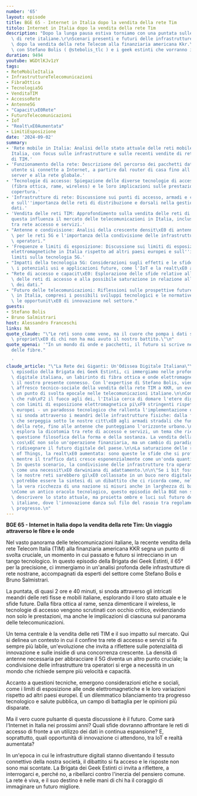 ```yaml
---
number: '65'
layout: episode
title: BGE 65 - Internet in Italia dopo la vendita della rete Tim
titolo: Internet in Italia dopo la vendita della rete Tim
description: "Dopo la lunga pausa estiva torniamo con una puntata sulle infrastrutture\
  \ di rete italiane.\r\nScenari presenti e futuri delle infrastrutture ITC nostrane\
  \ dopo la vendita della rete Telecom alla finanziaria americana Kkr.\r\nNe parliamo\
  \ con Stefano Bolis ( @stebolis_tlc ) e i geek estinti che vorranno intervenire."
duration: 9494
youtube: WGDtlKJv1zY
tags:
- ReteMobileItalia
- InfrastruttureTelecomunicazioni
- FibraOttica
- Tecnologia5G
- VenditaTIM
- AccessoRete
- Antenne5G
- "Capacit\xE0Rete"
- FuturoTelecomunicazioni
- IoT
- "Realt\xE0Aumentata"
- LimitiEsposizione
date: '2024-09-02'
summary:
- 'Rete mobile in Italia: Analisi dello stato attuale delle reti mobile e fissa in
  Italia, con focus sulle infrastrutture e sulle recenti vendite di reti da parte
  di TIM.'
- 'Funzionamento della rete: Descrizione del percorso dei pacchetti dati quando un
  utente si connette a Internet, a partire dal router di casa fino all''accesso ai
  server e alla rete globale.'
- 'Tecnologie di accesso: Spiegazione delle diverse tecnologie di accesso alla rete
  (fibra ottica, rame, wireless) e le loro implicazioni sulle prestazioni e sulla
  copertura.'
- 'Infrastrutture di rete: Discussione sui punti di accesso, armadi e centraline,
  e sull''importanza delle reti di distribuzione e dorsali nella gestione del traffico
  dati.'
- 'Vendita delle reti TIM: Approfondimento sulla vendita delle reti di TIM e come
  questa influenza il mercato delle telecomunicazioni in Italia, inclusa la divisione
  tra rete accesso e servizi.'
- "Antenne e condivisione: Analisi della crescente densit\xE0 di antenne necessaria\
  \ per le reti 5G e l'importanza della condivisione delle infrastrutture tra diversi\
  \ operatori."
- 'Frequenze e limiti di esposizione: Discussione sui limiti di esposizione alle onde
  elettromagnetiche in Italia rispetto ad altri paesi europei e sull''impatto di tali
  limiti sulla tecnologia 5G.'
- "Impatti della tecnologia 5G: Considerazioni sugli effetti e le sfide del 5G, inclusi\
  \ i potenziali usi e applicazioni future, come l'IoT e la realt\xE0 aumentata."
- "Rete di accesso e capacit\xE0: Esplorazione delle sfide relative alla capacit\xE0\
  \ delle reti di accesso e alla possibile saturazione in relazione all'aumento dell'utilizzo\
  \ dei dati."
- "Futuro delle telecomunicazioni: Riflessioni sulle prospettive future delle telecomunicazioni\
  \ in Italia, compresi i possibili sviluppi tecnologici e le normative, nonch\xE9\
  \ le opportunit\xE0 di innovazione nel settore."
guests:
- Stefano Bolis
- Bruno Salmistrari
host: Alessandro Franceschi
links: NA
quote_claude: "\"Le reti sono come vene, ma il cuore che pompa i dati sta diventando\
  \ propriet\xE0 di chi non ha mai avuto il nostro battito.\"\n"
quote_openai: '"In un mondo di onde e pacchetti, il futuro si scrive nel silenzio
  delle fibre."

  '
claude_article: "\"La Rete dei Giganti: Un'Odissea Digitale Italiana\"\n\nNel sessantacinquesimo\
  \ episodio della Brigata dei Geek Estinti, ci immergiamo nelle profondit\xE0 dell'infrastruttura\
  \ digitale italiana, un labirinto di fibra ottica e onde elettromagnetiche che definisce\
  \ il nostro presente connesso. Con l'expertise di Stefano Bolis, viene dipinto un\
  \ affresco tecnico-sociale della vendita della rete TIM a KKR, un evento che segna\
  \ un punto di svolta epocale nelle telecomunicazioni italiane.\n\nCome Prometeo\
  \ che rub\xF2 il fuoco agli dei, l'Italia cerca di domare l'etere digitale, confrontandosi\
  \ con limiti di esposizione elettromagnetica pi\xF9 stringenti rispetto ai vicini\
  \ europei - un paradosso tecnologico che rallenta l'implementazione del 5G. La discussione\
  \ si snoda attraverso i meandri delle infrastrutture fisiche: dalla fibra ottica\
  \ che serpeggia sotto le nostre citt\xE0 agli armadi stradali che fungono da sinapsi\
  \ della rete, fino alle antenne che punteggiano l'orizzonte urbano.\n\nIl podcast\
  \ esplora la dicotomia tra rete di accesso e servizi, un tema che riecheggia l'antica\
  \ questione filosofica della forma e della sostanza. La vendita della rete TIM diventa\
  \ cos\xEC non solo un'operazione finanziaria, ma un cambio di paradigma che potrebbe\
  \ ridisegnare il futuro digitale del paese.\n\nLa saturazione delle reti, l'Internet\
  \ of Things, la realt\xE0 aumentata: sono queste le sfide che si profilano all'orizzonte,\
  \ mentre il traffico dati cresce esponenzialmente come un'onda quantistica inarrestabile.\
  \ In questo scenario, la condivisione delle infrastrutture tra operatori emerge\
  \ come una necessit\xE0 darwiniana di adattamento.\n\n\"Se i bit fossero atomi,\
  \ le nostre reti sarebbero gi\xE0 collassate in un buco nero digitale.\" - questa\
  \ potrebbe essere la sintesi di un dibattito che ci ricorda come, nell'era dell'informazione,\
  \ la vera ricchezza di una nazione si misuri anche in larghezza di banda e latenza.\n\
  \nCome un antico oracolo tecnologico, questo episodio della BGE non si limita a\
  \ descrivere lo stato attuale, ma proietta ombre e luci sul futuro delle telecomunicazioni\
  \ italiane, dove l'innovazione danza sul filo del rasoio tra regolamentazione e\
  \ progresso.\n"
---
```

**BGE 65 - Internet in Italia dopo la vendita della rete Tim: Un viaggio attraverso le fibre e le onde**

Nel vasto panorama delle telecomunicazioni italiane, la recente vendita della rete Telecom Italia (TIM) alla finanziaria americana KKR segna un punto di svolta cruciale, un momento in cui passato e futuro si intrecciano in un tango tecnologico. In questo episodio della Brigata dei Geek Estinti, il 65° per la precisione, ci immergiamo in un'analisi profonda delle infrastrutture di rete nostrane, accompagnati da esperti del settore come Stefano Bolis e Bruno Salmistrari.

La puntata, di quasi 2 ore e 40 minuti, si snoda attraverso gli intricati meandri delle reti fisse e mobili italiane, esplorando il loro stato attuale e le sfide future. Dalla fibra ottica al rame, senza dimenticare il wireless, le tecnologie di accesso vengono scrutinati con occhio critico, evidenziando non solo le prestazioni, ma anche le implicazioni di ciascuna sul panorama delle telecomunicazioni.

Un tema centrale è la vendita delle reti TIM e il suo impatto sul mercato. Qui si delinea un contesto in cui il confine tra rete di accesso e servizi si fa sempre più labile, un'evoluzione che invita a riflettere sulle potenzialità di innovazione e sulle insidie di una concorrenza crescente. La densità di antenne necessaria per abbracciare il 5G diventa un altro punto cruciale; la condivisione delle infrastrutture tra operatori si erge a necessità in un mondo che richiede sempre più velocità e capacità.

Accanto a questioni tecniche, emergono considerazioni etiche e sociali, come i limiti di esposizione alle onde elettromagnetiche e le loro variazioni rispetto ad altri paesi europei. È un dilemmatico bilanciamento tra progresso tecnologico e salute pubblica, un campo di battaglia per le opinioni più disparate.

Ma il vero cuore pulsante di questa discussione è il futuro. Come sarà l'Internet in Italia nei prossimi anni? Quali sfide dovranno affrontare le reti di accesso di fronte a un utilizzo dei dati in continua espansione? E, soprattutto, quali opportunità di innovazione ci attendono, tra IoT e realtà aumentata?

In un'epoca in cui le infrastrutture digitali stanno diventando il tessuto connettivo della nostra società, il dibattito si fa acceso e le risposte non sono mai scontate. La Brigata dei Geek Estinti ci invita a riflettere, a interrogarci e, perché no, a ribellarci contro l'inerzia del pensiero comune. La rete è viva, e il suo destino è nelle mani di chi ha il coraggio di immaginare un futuro migliore.
